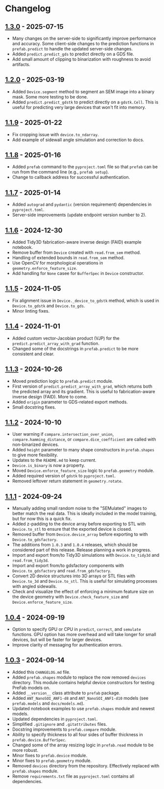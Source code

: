 # Changelog

## [1.3.0](https://github.com/PreFab-Photonics/PreFab/releases/tag/v1.3.0) - 2025-07-15

- Many changes on the server-side to significantly improve performance and accuracy. Some client-side changes to the prediction functions in `prefab.predict` to handle the updated server-side changes.
- Added `predict.predict_gds` to predict directly on a GDS file.
- Add small amount of clipping to binarization with roughness to avoid artifacts.

## [1.2.0](https://github.com/PreFab-Photonics/PreFab/releases/tag/v1.2.0) - 2025-03-19

- Added `Device.segment` method to segment an SEM image into a binary mask. Some more testing to be done.
- Added `predict.predict_gdstk` to predict directly on a `gdstk.Cell`. This is useful for predicting very large devices that won't fit into memory.

## [1.1.9](https://github.com/PreFab-Photonics/PreFab/releases/tag/v1.1.9) - 2025-01-22

- Fix cropping issue with `device.to_ndarray`.
- Add example of sidewall angle simulation and correction to docs.

## [1.1.8](https://github.com/PreFab-Photonics/PreFab/releases/tag/v1.1.8) - 2025-01-16

- Added `prefab` command to the `pyproject.toml` file so that `prefab` can be run from the command line (e.g., `prefab setup`).
- Change to callback address for successful authentication.

## [1.1.7](https://github.com/PreFab-Photonics/PreFab/releases/tag/v1.1.7) - 2025-01-14

- Added `autograd` and `pydantic` (version requirement) dependencies in `pyproject.toml`.
- Server-side improvements (update endpoint version number to 2).

## [1.1.6](https://github.com/PreFab-Photonics/PreFab/releases/tag/v1.1.6) - 2024-12-30

- Added Tidy3D fabrication-aware inverse design (FAID) example notebook.
- Remove buffer from `Device` created with `read.from_sem` method.
- Handling of extended bounds in `read.from_sem` method.
- Use OpenCV for morphological operations in `geometry.enforce_feature_size`.
- Add handling for `None` casee for `BufferSpec` in `Device` constructor.

## [1.1.5](https://github.com/PreFab-Photonics/PreFab/releases/tag/v1.1.5) - 2024-11-05

- Fix alignment issue in `Device._device_to_gdstk` method, which is used in `Device.to_gdstk` and `Device.to_gds`.
- Minor linting fixes.

## [1.1.4](https://github.com/PreFab-Photonics/PreFab/releases/tag/v1.1.4) - 2024-11-01

- Added custom vector-Jacobian product (VJP) for the `predict.predict_array_with_grad` function.
- Changed some of the docstrings in `prefab.predict` to be more consistent and clear.

## [1.1.3](https://github.com/PreFab-Photonics/PreFab/releases/tag/v1.1.3) - 2024-10-26

- Moved prediction logic to `prefab.predict` module.
- First version of `predict.predict_array_with_grad`, which returns both the predicted array and its gradient. This is useful to fabrication-aware inverse design (FAID). More to come.
- Added `origin` parameter to GDS-related export methods.
- Small docstring fixes.

## [1.1.2](https://github.com/PreFab-Photonics/PreFab/releases/tag/v1.1.2) - 2024-10-10

- User warning if `compare.intersection_over_union`, `compare.hamming_distance`, or `compare.dice_coefficient` are called with non-binarized devices.
- Added `height` parameter to many shape constructors in `prefab.shapes` to give more flexibility.
- Updates to the `README.md` to keep current.
- `Device.is_binary` is now a property.
- Moved `Device.enforce_feature_size` logic to `prefab.geometry` module.
- Added required version of `gdstk` to `pyproject.toml`.
- Removed leftover return statement in `geometry.rotate`.

## [1.1.1](https://github.com/PreFab-Photonics/PreFab/releases/tag/v1.1.1) - 2024-09-24

- Manually adding small random noise to the "SEMulated" images to better match the real data. This is ideally included in the model training, but for now this is a quick fix.
- Added z-padding to the device array before exporting to STL with `Device.to_stl` to ensure that the exported device is closed.
- Removed buffer from `Device.device_array` before exporting to with `Device.to_gdsfactory`.
- The additions from `1.0.3` and `1.0.4` releases, which should be considered part of this release. Release planning a work in progress.
- Import and export from/to Tidy3D simulations with `Device.to_tidy3d` and `read.from_tidy3d`.
- Import and export from/to gdsfactory components with `Device.to_gdsfactory` and `read.from_gdsfactory`.
- Convert 2D device structures into 3D arrays or STL files with `Device.to_3d` and `Device.to_stl`. This is useful for simulating processes with angled sidewalls.
- Check and visualize the effect of enforcing a minimum feature size on the device geometry with `Device.check_feature_size` and `Device.enforce_feature_size`.

## [1.0.4](https://github.com/PreFab-Photonics/PreFab/releases/tag/v1.0.4) - 2024-09-19

- Option to specify GPU or CPU in `predict`, `correct`, and `semulate` functions. GPU option has more overhead and will take longer for small devices, but will be faster for larger devices.
- Improve clarity of messaging for authentication errors.

## [1.0.3](https://github.com/PreFab-Photonics/PreFab/releases/tag/v1.0.3) - 2024-09-14

- Added this `CHANGELOG.md` file.
- Added `prefab.shapes` module to replace the now removed `devices` directory. This module contains helpful device constructors for testing PreFab models on.
- Added `__version__` class attribute to `prefab` package.
- Added `ANT_NanoSOI_ANF1-d8` and `ANT_NanoSOI_ANF1-d10` models (see `prefab.models` and `docs/models.md`).
- Updated notebook examples to use `prefab.shapes` module and newest models.
- Updated dependencies in `pyproject.toml`.
- Simplified `.gitignore` and `.gitattributes` files.
- Docstring improvements to `prefab.compare` module.
- Ability to specify thickness to all four sides of buffer thickness in `prefab.device.BufferSpec`.
- Changed some of the array resizing logic in `prefab.read` module to be more robust.
- Minor fixes to `prefab.device` module.
- Minor fixes to `prefab.geometry` module.
- Removed `devices` directory from the repository. Effectively replaced with `prefab.shapes` module.
- Remove `requirements.txt` file as `pyproject.toml` contains all dependencies.
